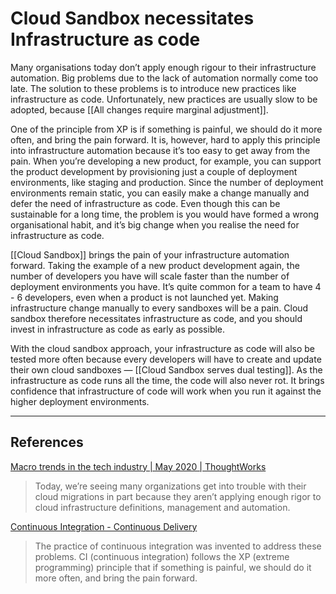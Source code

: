 # Cloud Sandbox necessitates Infrastructure as code
Many organisations today don’t apply enough rigour to their infrastructure automation. Big problems due to the lack of automation normally come too late. The solution to these problems is to introduce new practices like infrastructure as code. Unfortunately, new practices are usually slow to be adopted, because [[All changes require marginal adjustment]].

One of the principle from XP is if something is painful, we should do it more often, and bring the pain forward. It is, however, hard to apply this principle into infrastructure automation because it’s too easy to get away from the pain. When you’re developing a new product, for example, you can support the product development by provisioning just a couple of deployment environments, like staging and production. Since the number of deployment environments remain static, you can easily make a change manually and defer the need of infrastructure as code. Even though this can be sustainable for a long time, the problem is you would have formed a wrong organisational habit, and it’s big change when you realise the need for infrastructure as code.

[[Cloud Sandbox]] brings the pain of your infrastructure automation forward. Taking the example of a new product development again, the number of developers you have will scale faster than the number of deployment environments you have. It’s quite common for a team to have 4 - 6 developers, even when a product is not launched yet. Making infrastructure change manually to every sandboxes will be a pain. Cloud sandbox therefore necessitates infrastructure as code, and you should invest in infrastructure as code as early as possible.

With the cloud sandbox approach, your infrastructure as code will also be tested more often because every developers will have to create and update their own cloud sandboxes — [[Cloud Sandbox serves dual testing]]. As the infrastructure as code runs all the time, the code will also never rot. It brings confidence that infrastructure of code will work when you run it against the higher deployment environments.

---
## References
[Macro trends in the tech industry | May 2020 | ThoughtWorks](https://www.thoughtworks.com/insights/blog/macro-trends-tech-industry-may-2020)
> Today, we’re seeing many organizations get into trouble with their cloud migrations in part because they aren’t applying enough rigor to cloud infrastructure definitions, management and automation. 

[Continuous Integration - Continuous Delivery](https://continuousdelivery.com/foundations/continuous-integration/)
> The practice of continuous integration was invented to address these problems. CI (continuous integration) follows the XP (extreme programming) principle that if something is painful, we should do it more often, and bring the pain forward.

<!-- #evergreen #infrastructure #test**** -->

<!-- {BearID:05347D32-1E36-452B-89E6-7EC97846C762-1211-000031C0A9A55371} -->
